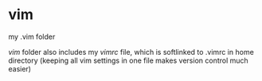 # vim
my .vim folder

<i>vim</i> folder also includes my <i>vimrc</i> file, which is softlinked to .vimrc in home directory
(keeping all vim settings in one file makes version control much easier)

